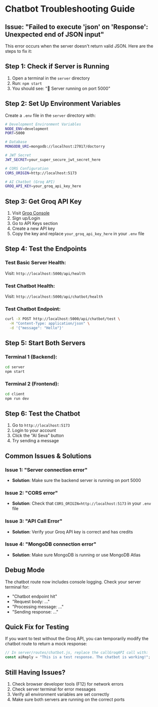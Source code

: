 # Chatbot Troubleshooting Guide

## Issue: "Failed to execute 'json' on 'Response': Unexpected end of JSON input"

This error occurs when the server doesn't return valid JSON. Here are the steps to fix it:

## Step 1: Check if Server is Running

1. Open a terminal in the `server` directory
2. Run: `npm start`
3. You should see: "🚀 Server running on port 5000"

## Step 2: Set Up Environment Variables

Create a `.env` file in the `server` directory with:

```bash
# Development Environment Variables
NODE_ENV=development
PORT=5000

# Database
MONGODB_URI=mongodb://localhost:27017/doctorry

# JWT Secret
JWT_SECRET=your_super_secure_jwt_secret_here

# CORS Configuration
CORS_ORIGIN=http://localhost:5173

# AI Chatbot (Groq API)
GROQ_API_KEY=your_groq_api_key_here
```

## Step 3: Get Groq API Key

1. Visit [Groq Console](https://console.groq.com/)
2. Sign up/Login
3. Go to API Keys section
4. Create a new API key
5. Copy the key and replace `your_groq_api_key_here` in your `.env` file

## Step 4: Test the Endpoints

### Test Basic Server Health:
Visit: `http://localhost:5000/api/health`

### Test Chatbot Health:
Visit: `http://localhost:5000/api/chatbot/health`

### Test Chatbot Endpoint:
```bash
curl -X POST http://localhost:5000/api/chatbot/test \
  -H "Content-Type: application/json" \
  -d '{"message": "Hello"}'
```

## Step 5: Start Both Servers

### Terminal 1 (Backend):
```bash
cd server
npm start
```

### Terminal 2 (Frontend):
```bash
cd client
npm run dev
```

## Step 6: Test the Chatbot

1. Go to `http://localhost:5173`
2. Login to your account
3. Click the "AI Seva" button
4. Try sending a message

## Common Issues & Solutions

### Issue 1: "Server connection error"
- **Solution**: Make sure the backend server is running on port 5000

### Issue 2: "CORS error"
- **Solution**: Check that `CORS_ORIGIN=http://localhost:5173` in your `.env` file

### Issue 3: "API Call Error"
- **Solution**: Verify your Groq API key is correct and has credits

### Issue 4: "MongoDB connection error"
- **Solution**: Make sure MongoDB is running or use MongoDB Atlas

## Debug Mode

The chatbot route now includes console logging. Check your server terminal for:
- "Chatbot endpoint hit"
- "Request body: ..."
- "Processing message: ..."
- "Sending response: ..."

## Quick Fix for Testing

If you want to test without the Groq API, you can temporarily modify the chatbot route to return a mock response:

```javascript
// In server/routes/chatbot.js, replace the callGroqAPI call with:
const aiReply = "This is a test response. The chatbot is working!";
```

## Still Having Issues?

1. Check browser developer tools (F12) for network errors
2. Check server terminal for error messages
3. Verify all environment variables are set correctly
4. Make sure both servers are running on the correct ports
